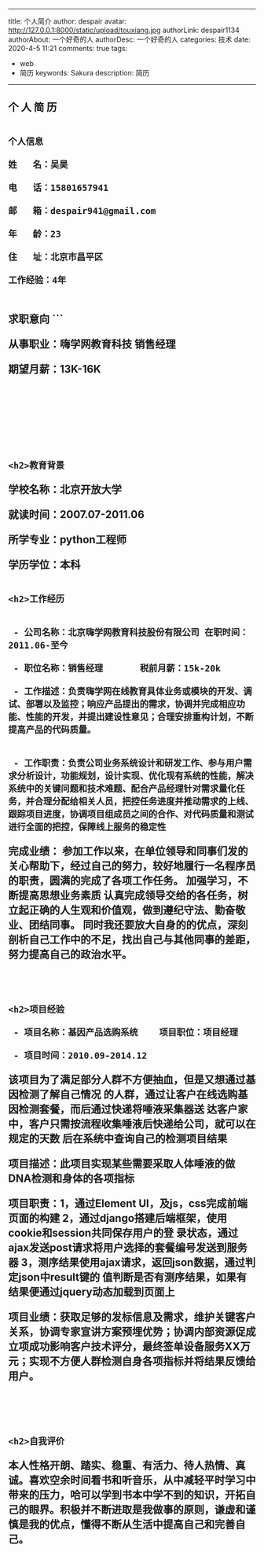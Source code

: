
---
title: 个人简介
author: despair
avatar: http://127.0.0.1:8000/static/upload/touxiang.jpg
authorLink: despair1134
authorAbout: 一个好奇的人
authorDesc: 一个好奇的人
categories: 技术
date: 2020-4-5 11:21
comments: true
tags: 
 - web
 - 简历
keywords: Sakura
description: 简历
---

<h2>
个 人 简 历

```

个人信息

姓	名：吴昊

电 	话：15801657941

邮 	箱：despair941@gmail.com

年	龄：23

住 	址：北京市昌平区

工作经验：4年


```







<h2>求职意向
```

从事职业：嗨学网教育科技   销售经理   

期望月薪：13K-16K

```







<h2>教育背景
```

学校名称：北京开放大学

就读时间：2007.07-2011.06

所学专业：python工程师

学历学位：本科


```

<h2>工作经历


 - 公司名称：北京嗨学网教育科技股份有限公司	在职时间：2011.06-至今

 - 职位名称：销售经理	   税前月薪：15k-20k

 - 工作描述：负责嗨学网在线教育具体业务或模块的开发、调试、部署以及监控；响应产品提出的需求，协调并完成相应功能、性能的开发，并提出建设性意见；合理安排重构计划，不断提高产品的代码质量。


 - 工作职责：负责公司业务系统设计和研发工作、参与用户需求分析设计，功能规划，设计实现、优化现有系统的性能，解决系统中的关键问题和技术难题、配合产品经理针对需求量化任务，并合理分配给相关人员，把控任务进度并推动需求的上线、跟踪项目进度，协调项目组成员之间的合作、对代码质量和测试进行全面的把控，保障线上服务的稳定性

```

完成业绩： 参加工作以来，在单位领导和同事们发的关心帮助下，经过自己的努力，较好地履行一名程序员的职责，圆满的完成了各项工作任务。
加强学习，不断提高思想业务素质
认真完成领导交给的各任务，树立起正确的人生观和价值观，做到遵纪守法、勤奋敬业、团结同事。
同时我还要放大自身的的优点，深刻剖析自己工作中的不足，找出自己与其他同事的差距，努力提高自己的政治水平。

```



<h2>项目经验

 - 项目名称：基因产品选购系统	项目职位：项目经理

 - 项目时间：2010.09-2014.12
```

该项目为了满足部分人群不方便抽血，但是又想通过基因检测了解自己情况	的人群，通过让客户在线选购基因检测套餐，而后通过快递将唾液采集器送	达客户家中，客户只需按流程收集唾液后快递给公司，就可以在规定的天数	后在系统中查询自己的检测项目结果

项目描述：此项目实现某些需要采取人体唾液的做DNA检测和身体的各项指标

项目职责：1，通过Element UI，及js，css完成前端页面的构建
	2，通过django搭建后端框架，使用cookie和session共同保存用户的登	录状态，通过ajax发送post请求将用户选择的套餐编号发送到服务器
	3，测序结果使用ajax请求，返回json数据，通过判定json中result键的	值判断是否有测序结果，如果有结果便通过jquery动态加载到页面上


项目业绩：获取足够的发标信息及需求，维护关键客户关系，协调专家宣讲方案预埋优势；协调内部资源促成立项成功影响客户技术评分，最终签单设备服务XX万元；实现不方便人群检测自身各项指标并将结果反馈给用户。

```




<h2>自我评价
```

本人性格开朗、踏实、稳重、有活力、待人热情、真诚。喜欢空余时间看书和听音乐，从中减轻平时学习中带来的压力，哈可以学到书本中学不到的知识，开拓自己的眼界。积极并不断进取是我做事的原则，谦虚和谨慎是我的优点，懂得不断从生活中提高自己和完善自己。

```
